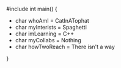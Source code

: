 #include <iostream>
  int main() {
- char whoAmI = CatInATophat
- char myInterists = Spaghetti
- char imLearning = C++
- char myCollabs = Nothing
- char howTwoReach = There isn't a way

<!---
CatInATophat/CatInATophat is a ✨ special ✨ repository because its `README.md` (this file) appears on your GitHub profile.
You can click the Preview link to take a look at your changes.
--->
}
